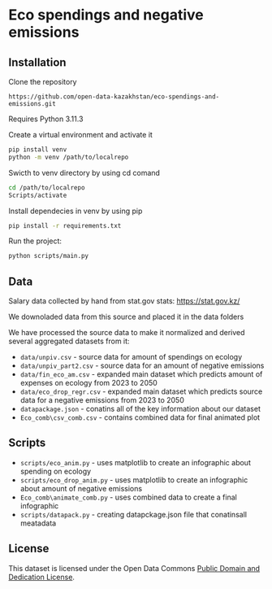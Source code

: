 # Eco spendings and negative emissions



## Installation

Clone the repository
```shell
https://github.com/open-data-kazakhstan/eco-spendings-and-emissions.git
```

Requires Python 3.11.3 

Create a virtual environment and activate it 
```bash
pip install venv
python -m venv /path/to/localrepo
```

Swicth to venv directory by using cd comand
```bash
cd /path/to/localrepo
Scripts/activate
```

Install dependecies in venv by using pip
```bash
pip install -r requirements.txt
```

Run the project:
```bash
python scripts/main.py
```

## Data 

Salary data collected by hand from stat.gov stats: https://stat.gov.kz/

We downoladed data from this source and placed it in the data folders 

We have processed the source data to make it normalized and derived  several aggregated datasets from it:

* `data/unpiv.csv` - sourсe data for amount of spendings on ecology
* `data/unpiv_part2.csv` - sourсe data for an amount of negative emissions
* `data/fin_eco_am.csv` - expanded main dataset which predicts amount of expenses on ecology from 2023 to 2050
* `data/eco_drop_regr.csv` - expanded main dataset which predicts sourсe data for a negative emissions from 2023 to 2050
* `datapackage.json` - conatins all of the key information about our dataset
* `Eco_comb\csv_comb.csv` - contains combined data for final animated plot
## Scripts
* `scripts/eco_anim.py` - uses matplotlib to create an infographic about spending on ecology
* `scripts/eco_drop_anim.py` - uses matplotlib to create an infographic about amount of negative emissions
* `Eco_comb\animate_comb.py` - uses combined data to create a final infographic
* `scripts/datapack.py` - creating datapckage.json file that conatinsall meatadata

## License

This dataset is licensed under the Open Data Commons [Public Domain and Dedication License][pddl].

[pddl]: https://www.opendatacommons.org/licenses/pddl/1-0/
